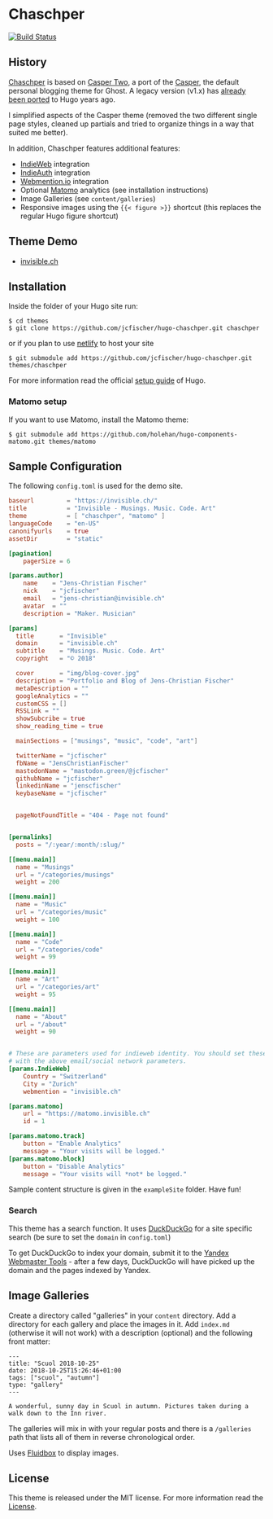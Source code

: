 # Chaschper

[![Build Status](https://travis-ci.org/jcfischer/hugo-chaschper.svg?branch=master)](https://travis-ci.org/jcfischer/hugo-chaschper)

## History 

[Chaschper](https://github.com/jcfischer/hugo-chascher) is based on [Casper Two](https://github.com/eueung/hugo-casper-two), a port of the [Casper](https://github.com/TryGhost/Casper), the default personal blogging theme for Ghost. A legacy version (v1.x) has [already been ported](https://github.com/vjeantet/hugo-theme-casper) to Hugo years ago.

I simplified aspects of the Casper theme (removed the two different single page styles, cleaned up
partials and tried to organize things in a way that suited me better).

In addition, Chaschper features additional features:

* [IndieWeb](https://indieweb.org) integration
* [IndieAuth](https://indieauth.org) integration
* [Webmention.io](https://webmention.io/) integration
* Optional [Matomo](https://matomo.org) analytics (see installation instructions)
* Image Galleries (see `content/galleries`)
* Responsive images using the `{{< figure >}}` shortcut (this replaces the regular
  Hugo figure shortcut)


## Theme Demo

- [invisible.ch](https://invisible.ch/)

## Installation

Inside the folder of your Hugo site run:

    $ cd themes
    $ git clone https://github.com/jcfischer/hugo-chaschper.git chaschper
    
or if you plan to use [netlify](https://netlify.com) to host your site
   
    $ git submodule add https://github.com/jcfischer/hugo-chaschper.git themes/chaschper
   

For more information read the official [setup guide](//gohugo.io/overview/installing/) of Hugo.

### Matomo setup

If you want to use Matomo, install the Matomo theme:

    $ git submodule add https://github.com/holehan/hugo-components-matomo.git themes/matomo

## Sample Configuration

The following `config.toml` is used for the demo site. 

```toml
baseurl         = "https://invisible.ch/"
title           = "Invisible - Musings. Music. Code. Art"
theme           = [ "chaschper", "matomo" ]
languageCode    = "en-US"
canonifyurls    = true
assetDir        = "static"

[pagination]
    pagerSize = 6

[params.author]
    name    = "Jens-Christian Fischer"
    nick    = "jcfischer"
    email   = "jens-christian@invisible.ch"
    avatar  = ""
    description = "Maker. Musician"

[params]
  title       = "Invisible"
  domain      = "invisible.ch"
  subtitle    = "Musings. Music. Code. Art"
  copyright   = "© 2018"

  cover       = "img/blog-cover.jpg"
  description = "Portfolio and Blog of Jens-Christian Fischer"
  metaDescription = ""
  googleAnalytics = ""
  customCSS = []
  RSSLink = ""
  showSubcribe = true
  show_reading_time = true

  mainSections = ["musings", "music", "code", "art"]

  twitterName = "jcfischer"
  fbName = "JensChristianFischer"
  mastodonName = "mastodon.green/@jcfischer"
  githubName = "jcfischer"
  linkedinName = "jenscfischer"
  keybaseName = "jcfischer"


  pageNotFoundTitle = "404 - Page not found"


[permalinks]
  posts = "/:year/:month/:slug/"

[[menu.main]]
  name = "Musings"
  url = "/categories/musings"
  weight = 200

[[menu.main]]
  name = "Music"
  url = "/categories/music"
  weight = 100

[[menu.main]]
  name = "Code"
  url = "/categories/code"
  weight = 99

[[menu.main]]
  name = "Art"
  url = "/categories/art"
  weight = 95

[[menu.main]]
  name = "About"
  url = "/about"
  weight = 90


# These are parameters used for indieweb identity. You should set these along
# with the above email/social network parameters.
[params.IndieWeb]
    Country = "Switzerland"
    City = "Zurich"
    webmention = "invisible.ch"

[params.matomo]
    url = "https://matomo.invisible.ch"
    id = 1

[params.matomo.track]
    button = "Enable Analytics"
    message = "Your visits will be logged."
[params.matomo.block]
    button = "Disable Analytics"
    message = "Your visits will *not* be logged."
```

Sample content structure is given in the `exampleSite` folder. Have fun!

### Search

This theme has a search function. It uses [DuckDuckGo](https://duckduckgo.com) for a site
specific search (be sure to set the `domain` in `config.toml`)

To get DuckDuckGo to index your domain, submit it to the 
[Yandex Webmaster Tools](https://webmaster.yandex.com) -
after a few days, DuckDuckGo will have picked up the domain and the pages indexed by Yandex.

## Image Galleries

Create a directory called "galleries" in your `content` directory. Add a directory for each 
gallery and place the images in it. Add `index.md` (otherwise it will not work) with a
description (optional) and the following front matter:

    ---
    title: "Scuol 2018-10-25"
    date: 2018-10-25T15:26:46+01:00
    tags: ["scuol", "autumn"]
    type: "gallery"
    ---
    
    A wonderful, sunny day in Scuol in autumn. Pictures taken during a walk down to the Inn river.

The galleries will mix in with your regular posts and there is
a `/galleries` path that lists all of them in reverse chronological order.

Uses [Fluidbox](https://terrymun.github.io/Fluidbox/demo/index.html) to display images.


## License

This theme is released under the MIT license. For more information read the [License](//github.com/jcfischer/hugo-chaschper/blob/master/LICENSE.md).


